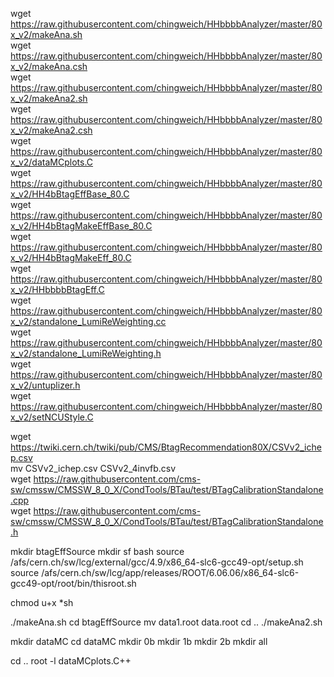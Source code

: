 wget https://raw.githubusercontent.com/chingweich/HHbbbbAnalyzer/master/80x_v2/makeAna.sh<br>
wget https://raw.githubusercontent.com/chingweich/HHbbbbAnalyzer/master/80x_v2/makeAna.csh<br>
wget https://raw.githubusercontent.com/chingweich/HHbbbbAnalyzer/master/80x_v2/makeAna2.sh<br>
wget https://raw.githubusercontent.com/chingweich/HHbbbbAnalyzer/master/80x_v2/makeAna2.csh<br>
wget https://raw.githubusercontent.com/chingweich/HHbbbbAnalyzer/master/80x_v2/dataMCplots.C<br>
wget https://raw.githubusercontent.com/chingweich/HHbbbbAnalyzer/master/80x_v2/HH4bBtagEffBase_80.C<br>
wget https://raw.githubusercontent.com/chingweich/HHbbbbAnalyzer/master/80x_v2/HH4bBtagMakeEffBase_80.C<br>
wget https://raw.githubusercontent.com/chingweich/HHbbbbAnalyzer/master/80x_v2/HH4bBtagMakeEff_80.C<br>
wget https://raw.githubusercontent.com/chingweich/HHbbbbAnalyzer/master/80x_v2/HHbbbbBtagEff.C<br>
wget https://raw.githubusercontent.com/chingweich/HHbbbbAnalyzer/master/80x_v2/standalone_LumiReWeighting.cc<br>
wget https://raw.githubusercontent.com/chingweich/HHbbbbAnalyzer/master/80x_v2/standalone_LumiReWeighting.h<br>
wget https://raw.githubusercontent.com/chingweich/HHbbbbAnalyzer/master/80x_v2/untuplizer.h<br>
wget https://raw.githubusercontent.com/chingweich/HHbbbbAnalyzer/master/80x_v2/setNCUStyle.C<br>

wget https://twiki.cern.ch/twiki/pub/CMS/BtagRecommendation80X/CSVv2_ichep.csv<br>
mv CSVv2_ichep.csv CSVv2_4invfb.csv<br>
wget https://raw.githubusercontent.com/cms-sw/cmssw/CMSSW_8_0_X/CondTools/BTau/test/BTagCalibrationStandalone.cpp<br>
wget https://raw.githubusercontent.com/cms-sw/cmssw/CMSSW_8_0_X/CondTools/BTau/test/BTagCalibrationStandalone.h<br>

mkdir btagEffSource
mkdir sf
bash
source /afs/cern.ch/sw/lcg/external/gcc/4.9/x86_64-slc6-gcc49-opt/setup.sh
source /afs/cern.ch/sw/lcg/app/releases/ROOT/6.06.06/x86_64-slc6-gcc49-opt/root/bin/thisroot.sh

chmod u+x *sh

./makeAna.sh
cd btagEffSource
mv data1.root data.root
cd ..
./makeAna2.sh

mkdir dataMC
cd dataMC
mkdir 0b
mkdir 1b
mkdir 2b
mkdir all

cd ..
root -l dataMCplots.C++